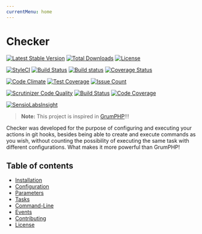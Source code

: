 ```yaml
---
currentMenu: home
---
```


# Checker

[![Latest Stable Version](https://poser.pugx.org/cknow/checker/version)](https://packagist.org/packages/cknow/checker)
[![Total Downloads](https://poser.pugx.org/cknow/checker/downloads)](https://packagist.org/packages/cknow/checker)
[![License](https://poser.pugx.org/cknow/checker/license)](https://packagist.org/packages/cknow/checker)

[![StyleCI](https://styleci.io/repos/71817499/shield?style=flat)](https://styleci.io/repos/71817499)
[![Build Status](https://travis-ci.org/cknow/checker.svg?branch=master)](https://travis-ci.org/cknow/checker)
[![Build status](https://ci.appveyor.com/api/projects/status/j68ko3ttpa82lmt7/branch/master?svg=true)](https://ci.appveyor.com/project/cknow/checker/branch/master)
[![Coverage Status](https://coveralls.io/repos/github/cknow/checker/badge.svg?branch=master)](https://coveralls.io/github/cknow/checker?branch=master)

[![Code Climate](https://codeclimate.com/github/cknow/checker/badges/gpa.svg)](https://codeclimate.com/github/cknow/checker)
[![Test Coverage](https://codeclimate.com/github/cknow/checker/badges/coverage.svg)](https://codeclimate.com/github/cknow/checker/coverage)
[![Issue Count](https://codeclimate.com/github/cknow/checker/badges/issue_count.svg)](https://codeclimate.com/github/cknow/checker)

[![Scrutinizer Code Quality](https://scrutinizer-ci.com/g/cknow/checker/badges/quality-score.png?b=master)](https://scrutinizer-ci.com/g/cknow/checker/?branch=master)
[![Build Status](https://scrutinizer-ci.com/g/cknow/checker/badges/build.png?b=master)](https://scrutinizer-ci.com/g/cknow/checker/build-status/master)
[![Code Coverage](https://scrutinizer-ci.com/g/cknow/checker/badges/coverage.png?b=master)](https://scrutinizer-ci.com/g/cknow/checker/?branch=master)

[![SensioLabsInsight](https://insight.sensiolabs.com/projects/638e3fd2-c8bd-4e58-aeb1-76b999abea07/big.png)](https://insight.sensiolabs.com/projects/638e3fd2-c8bd-4e58-aeb1-76b999abea07)

> **Note:** This project is inspired in [GrumPHP](https://github.com./phpro/grumphp)!!!

Checker was developed for the purpose of configuring and executing your actions in git hooks,
besides being able to create and execute commands as you wish,
without counting the possibility of executing the same task with different configurations.
What makes it more powerful than GrumPHP!

## Table of contents

- [Installation](docs/installation.md)
- [Configuration](docs/configuration.md)
- [Parameters](docs/parameters.md)
- [Tasks](docs/tasks.md)
- [Command-Line](docs/command-line.md)
- [Events](docs/events.md)
- [Contributing](CONTRIBUTING.md)
- [License](LICENSE.md)

